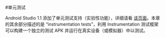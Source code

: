 #单元测试

Android Studio 1.1 添加了单元测试支持（实验性功能），详细请看 [该页面][1]。本章的其余部分描述的是 “instrumentation tests”，利用 Instrumentation 测试框架可以构建一个独立的测试 APK 并运行在真实设备（或模拟器）中以测试。

[1]: http://tools.android.com/tech-docs/unit-testing-support
